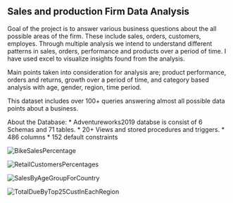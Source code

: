 ## Sales and production Firm Data Analysis

Goal of the project is to answer various business questions about the all possible areas of the firm. These include sales, orders, customers, employes. Through multiple analysis we intend to understand different patterns in sales, orders, performance and products over a period of time. I have used excel to visualize insights found from the analysis. 

Main points taken into consideration for analysis are; product performance, orders and returns, growth over a period of time, and category based analysis with age, gender, region, time period.  

This dataset includes over 100+ queries answering almost all possible data points about a business. 
 

About the Database:
	* Adventureworks2019 databse is consist of 6 Schemas and 71 tables.
	* 20+ Views and stored procedures and triggers.
	* 486 columns 
	* 152 default constraints 

	
	
![BikeSalesPercentage](https://github.com/user-attachments/assets/d0eaa5bd-25ab-45c6-80d3-c85e44df5e2e)

![RetailCustomersPercentages](https://github.com/user-attachments/assets/c5e01af3-1e29-496a-b565-513d6282d94a)

![SalesByAgeGroupForCountry](https://github.com/user-attachments/assets/a081d836-084a-4925-ab8d-094d52276950)

![TotalDueByTop25CustInEachRegion](https://github.com/user-attachments/assets/047245fa-ca58-4dd6-b76f-d6e2c8202969)
